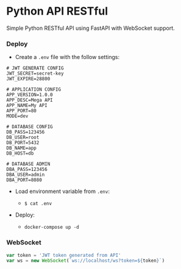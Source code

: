 # Python API RESTful

Simple Python RESTful API using FastAPI with WebSocket support.

### Deploy

- Create a `.env` file with the follow settings:

```
# JWT GENERATE CONFIG
JWT_SECRET=secret-key
JWT_EXPIRE=28800

# APPLICATION CONFIG
APP_VERSION=1.0.0
APP_DESC=Mega API
APP_NAME=My API
APP_PORT=80
MODE=dev

# DATABASE CONFIG
DB_PASS=123456
DB_USER=root
DB_PORT=5432
DB_NAME=app
DB_HOST=db

# DATABASE ADMIN
DBA_PASS=123456
DBA_USER=admin
DBA_PORT=8080
```

- Load environment variable from `.env`:
    - `$ cat .env`

- Deploy:
    - `docker-compose up -d`

### WebSocket

```javascript
var token = 'JWT token generated from API'
var ws = new WebSocket(`ws://localhost/ws?token=${token}`)
```